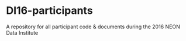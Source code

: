 # DI16-participants
A repository for all participant code &amp; documents during the 2016 NEON Data Institute
